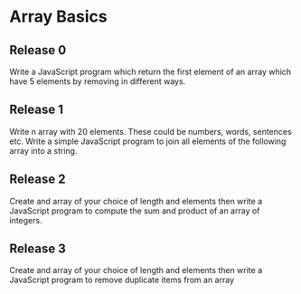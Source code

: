 # Array Basics

## Release 0
Write a JavaScript program which return the first element of an array which have 5 elements by removing in different ways.

## Release 1
Write n array with 20 elements. These could be numbers, words, sentences etc. Write a simple JavaScript program to join all elements of the following array into a string.

## Release 2
Create and array of your choice of length and elements then write a JavaScript program to compute the sum and product of an array of integers.

## Release 3
Create and array of your choice of length and elements then write a JavaScript program to remove duplicate items from an array
